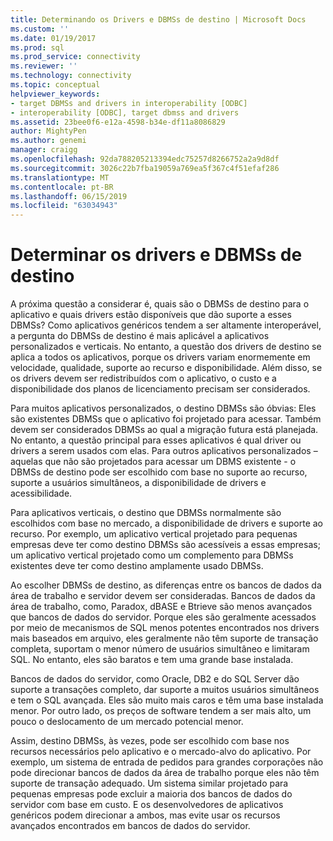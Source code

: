 ```yaml
---
title: Determinando os Drivers e DBMSs de destino | Microsoft Docs
ms.custom: ''
ms.date: 01/19/2017
ms.prod: sql
ms.prod_service: connectivity
ms.reviewer: ''
ms.technology: connectivity
ms.topic: conceptual
helpviewer_keywords:
- target DBMSs and drivers in interoperability [ODBC]
- interoperability [ODBC], target dbmss and drivers
ms.assetid: 23bee0f6-e12a-4598-b34e-df11a8086829
author: MightyPen
ms.author: genemi
manager: craigg
ms.openlocfilehash: 92da788205213394edc75257d8266752a2a9d8df
ms.sourcegitcommit: 3026c22b7fba19059a769ea5f367c4f51efaf286
ms.translationtype: MT
ms.contentlocale: pt-BR
ms.lasthandoff: 06/15/2019
ms.locfileid: "63034943"
---
```

# <a name="determining-the-target-dbmss-and-drivers"></a>Determinar os drivers e DBMSs de destino
A próxima questão a considerar é, quais são o DBMSs de destino para o aplicativo e quais drivers estão disponíveis que dão suporte a esses DBMSs? Como aplicativos genéricos tendem a ser altamente interoperável, a pergunta do DBMSs de destino é mais aplicável a aplicativos personalizados e verticais. No entanto, a questão dos drivers de destino se aplica a todos os aplicativos, porque os drivers variam enormemente em velocidade, qualidade, suporte ao recurso e disponibilidade. Além disso, se os drivers devem ser redistribuídos com o aplicativo, o custo e a disponibilidade dos planos de licenciamento precisam ser considerados.  
  
 Para muitos aplicativos personalizados, o destino DBMSs são óbvias: Eles são existentes DBMSs que o aplicativo foi projetado para acessar. Também devem ser considerados DBMSs ao qual a migração futura está planejada. No entanto, a questão principal para esses aplicativos é qual driver ou drivers a serem usados com elas. Para outros aplicativos personalizados – aquelas que não são projetados para acessar um DBMS existente - o DBMSs de destino pode ser escolhido com base no suporte ao recurso, suporte a usuários simultâneos, a disponibilidade de drivers e acessibilidade.  
  
 Para aplicativos verticais, o destino que DBMSs normalmente são escolhidos com base no mercado, a disponibilidade de drivers e suporte ao recurso. Por exemplo, um aplicativo vertical projetado para pequenas empresas deve ter como destino DBMSs são acessíveis a essas empresas; um aplicativo vertical projetado como um complemento para DBMSs existentes deve ter como destino amplamente usado DBMSs.  
  
 Ao escolher DBMSs de destino, as diferenças entre os bancos de dados da área de trabalho e servidor devem ser consideradas. Bancos de dados da área de trabalho, como, Paradox, dBASE e Btrieve são menos avançados que bancos de dados do servidor. Porque eles são geralmente acessados por meio de mecanismos de SQL menos potentes encontrados nos drivers mais baseados em arquivo, eles geralmente não têm suporte de transação completa, suportam o menor número de usuários simultâneo e limitaram SQL. No entanto, eles são baratos e tem uma grande base instalada.  
  
 Bancos de dados do servidor, como Oracle, DB2 e do SQL Server dão suporte a transações completo, dar suporte a muitos usuários simultâneos e tem o SQL avançada. Eles são muito mais caros e têm uma base instalada menor. Por outro lado, os preços de software tendem a ser mais alto, um pouco o deslocamento de um mercado potencial menor.  
  
 Assim, destino DBMSs, às vezes, pode ser escolhido com base nos recursos necessários pelo aplicativo e o mercado-alvo do aplicativo. Por exemplo, um sistema de entrada de pedidos para grandes corporações não pode direcionar bancos de dados da área de trabalho porque eles não têm suporte de transação adequado. Um sistema similar projetado para pequenas empresas pode excluir a maioria dos bancos de dados do servidor com base em custo. E os desenvolvedores de aplicativos genéricos podem direcionar a ambos, mas evite usar os recursos avançados encontrados em bancos de dados do servidor.
